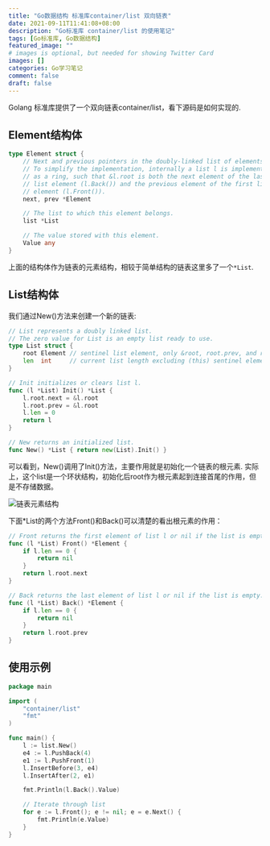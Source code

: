```yaml
---
title: "Go数据结构 标准库container/list 双向链表"
date: 2021-09-11T11:41:08+08:00
description: "Go标准库 container/list 的使用笔记"
tags: [Go标准库, Go数据结构]
featured_image: ""
# images is optional, but needed for showing Twitter Card
images: []
categories: Go学习笔记
comment: false
draft: false
---
```


Golang 标准库提供了一个双向链表container/list，看下源码是如何实现的.

## Element结构体
```go
type Element struct {
	// Next and previous pointers in the doubly-linked list of elements.
	// To simplify the implementation, internally a list l is implemented
	// as a ring, such that &l.root is both the next element of the last
	// list element (l.Back()) and the previous element of the first list
	// element (l.Front()).
	next, prev *Element

	// The list to which this element belongs.
	list *List

	// The value stored with this element.
	Value any
}
```
上面的结构体作为链表的元素结构，相较于简单结构的链表这里多了一个`*List`.
## List结构体
我们通过New()方法来创建一个新的链表:
```go
// List represents a doubly linked list.
// The zero value for List is an empty list ready to use.
type List struct {
    root Element // sentinel list element, only &root, root.prev, and root.next are used
    len  int     // current list length excluding (this) sentinel element
}

// Init initializes or clears list l.
func (l *List) Init() *List {
    l.root.next = &l.root
    l.root.prev = &l.root
    l.len = 0
    return l
}

// New returns an initialized list.
func New() *List { return new(List).Init() }
```
可以看到，New()调用了Init()方法，主要作用就是初始化一个链表的根元素.
实际上，这个list是一个环状结构，初始化后root作为根元素起到连接首尾的作用，但是不存储数据。


![链表元素结构](/images/list_elements.png "链表元素结构")


下面*List的两个方法Front()和Back()可以清楚的看出根元素的作用：
```go
// Front returns the first element of list l or nil if the list is empty.
func (l *List) Front() *Element {
	if l.len == 0 {
		return nil
	}
	return l.root.next
}

// Back returns the last element of list l or nil if the list is empty.
func (l *List) Back() *Element {
	if l.len == 0 {
		return nil
	}
	return l.root.prev
}
```
## 使用示例
```go
package main

import (
	"container/list"
	"fmt"
)

func main() {
	l := list.New()
	e4 := l.PushBack(4)
	e1 := l.PushFront(1)
	l.InsertBefore(3, e4)
	l.InsertAfter(2, e1)

	fmt.Println(l.Back().Value)

	// Iterate through list
	for e := l.Front(); e != nil; e = e.Next() {
		fmt.Println(e.Value)
	}
}
```
